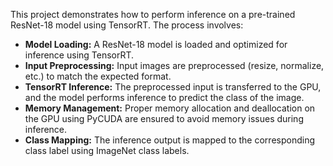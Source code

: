 This project demonstrates how to perform inference on a pre-trained ResNet-18 model using TensorRT. The process involves:

- **Model Loading:** A ResNet-18 model is loaded and optimized for inference using TensorRT.
- **Input Preprocessing:** Input images are preprocessed (resize, normalize, etc.) to match the expected format.
- **TensorRT Inference:** The preprocessed input is transferred to the GPU, and the model performs inference to predict the class of the image.
- **Memory Management:** Proper memory allocation and deallocation on the GPU using PyCUDA are ensured to avoid memory issues during inference.
- **Class Mapping:** The inference output is mapped to the corresponding class label using ImageNet class labels.
